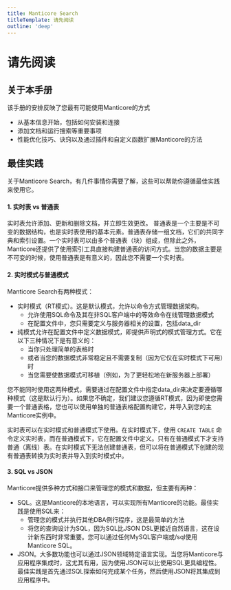 ```yaml
---
title: Manticore Search
titleTemplate: 请先阅读
outline: 'deep'
---
```



# 请先阅读

## 关于本手册
该手册的安排反映了您最有可能使用Manticore的方式

- 从基本信息开始，包括如何安装和连接
- 添加文档和运行搜索等重要事项
- 性能优化技巧、诀窍以及通过插件和自定义函数扩展Manticore的方法

## 最佳实践
关于Manticore Search，有几件事情你需要了解，这些可以帮助你遵循最佳实践来使用它。

#### 1. 实时表 vs 普通表
实时表允许添加、更新和删除文档，并立即生效更改。
普通表是一个主要是不可变的数据结构，也是实时表使用的基本元素。普通表存储一组文档，它们的共同字典和索引设置。一个实时表可以由多个普通表（块）组成，但除此之外，Manticore还提供了使用索引工具直接构建普通表的访问方式。当您的数据主要是不可变的时候，使用普通表是有意义的，因此您不需要一个实时表。

#### 2. 实时模式与普通模式
Manticore Search有两种模式：

- 实时模式（RT模式）。这是默认模式，允许以命令方式管理数据架构。
    - 允许使用SQL命令及其在非SQL客户端中的等效命令在线管理数据模式
    - 在配置文件中，您只需要定义与服务器相关的设置，包括data_dir
- 纯模式允许在配置文件中定义数据模式，即提供声明式的模式管理方式。它在以下三种情况下是有意义的：
    - 当你只处理简单的表格时
    - 或者当您的数据模式非常稳定且不需要复制（因为它仅在实时模式下可用）时
    - 当您需要使数据模式可移植（例如，为了更轻松地在新服务器上部署）

您不能同时使用这两种模式，需要通过在配置文件中指定data_dir来决定要遵循哪种模式（这是默认行为）。如果您不确定，我们建议您遵循RT模式，因为即使您需要一个普通表格，您也可以使用单独的普通表格配置构建它，并导入到您的主Manticore实例中。

实时表可以在实时模式和普通模式下使用。在实时模式下，使用 `CREATE TABLE` 命令定义实时表，而在普通模式下，它在配置文件中定义。只有在普通模式下才支持普通（离线）表。在实时模式下无法创建普通表，但可以将在普通模式下创建的现有普通表转换为实时表并导入到实时模式中。

#### 3. SQL vs JSON
Manticore提供多种方式和接口来管理您的模式和数据，但主要有两种：

- SQL。这是Manticore的本地语言，可以实现所有Manticore的功能。最佳实践是使用SQL来：
    - 管理您的模式并执行其他DBA例行程序，这是最简单的方法
    - 将您的查询设计为SQL，因为SQL比JSON DSL更接近自然语言，这在设计新东西时非常重要。您可以通过任何MySQL客户端或/sql使用Manticore SQL。
- JSON。大多数功能也可以通过JSON领域特定语言实现。当您将Manticore与应用程序集成时，这尤其有用，因为使用JSON可以比使用SQL更具编程性。最佳实践是首先通过SQL探索如何完成某个任务，然后使用JSON将其集成到应用程序中。